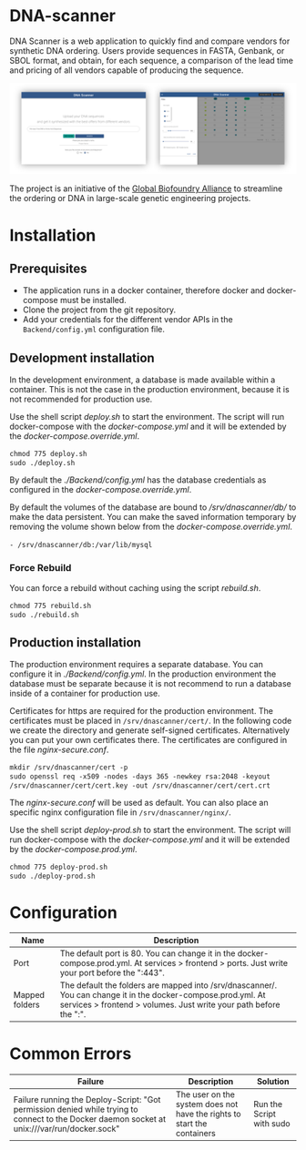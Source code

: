 # DNA-scanner

DNA Scanner is a web application to quickly find and compare vendors for synthetic DNA ordering. Users provide sequences in FASTA, Genbank, or SBOL format, and obtain, for each sequence, a comparison of the lead time and pricing of all vendors capable of producing the sequence.

![image](docs/readme_screenshots.png)

The project is an initiative of the [Global Biofoundry Alliance](https://biofoundries.org/) to streamline the ordering or DNA in large-scale genetic engineering projects.

# Installation

## Prerequisites

- The application runs in a docker container, therefore docker and docker-compose must be installed.
- Clone the project from the git repository.
- Add your credentials for the different vendor APIs in the `Backend/config.yml` configuration file.

## Development installation

In the development environment, a database is made available within a container. This is not the case in the production environment, because it is not recommended for production use.

Use the shell script _deploy.sh_ to start the environment. The script will run docker-compose with the _docker-compose.yml_ and it will be extended by the _docker-compose.override.yml_.

```
chmod 775 deploy.sh
sudo ./deploy.sh
```

By default the _./Backend/config.yml_ has the database credentials as configured in the _docker-compose.override.yml_.

By default the volumes of the database are bound to _/srv/dnascanner/db/_ to make the data persistent. You can make the saved information temporary by removing the volume shown below from the _docker-compose.override.yml_.

`- /srv/dnascanner/db:/var/lib/mysql`

### Force Rebuild

You can force a rebuild without caching using the script _rebuild.sh_.

```
chmod 775 rebuild.sh
sudo ./rebuild.sh
```

## Production installation

The production environment requires a separate database. You can configure it in _./Backend/config.yml_. In the production environment the database must be separate because it is not recommend to run a database inside of a container for production use.

Certificates for https are required for the production environment. The certificates must be placed in `/srv/dnascanner/cert/`. In the following code we create the directory and generate self-signed certificates. Alternatively you can put your own certificates there. The certificates are configured in the file _nginx-secure.conf_.

```
mkdir /srv/dnascanner/cert -p
sudo openssl req -x509 -nodes -days 365 -newkey rsa:2048 -keyout /srv/dnascanner/cert/cert.key -out /srv/dnascanner/cert/cert.crt
```

The _nginx-secure.conf_ will be used as default. You can also place an specific nginx configuration file in `/srv/dnascanner/nginx/`.

Use the shell script _deploy-prod.sh_ to start the environment. The script will run docker-compose with the _docker-compose.yml_ and it will be extended by the _docker-compose.prod.yml_.

```
chmod 775 deploy-prod.sh
sudo ./deploy-prod.sh
```

# Configuration

Name           | Description
-------------- | ----------------------------------------------------------------------------------------------------------------------------------------------------------------------------------
Port           | The default port is 80\. You can change it in the docker-compose.prod.yml. At services > frontend > ports. Just write your port before the ":443".
Mapped folders | The default the folders are mapped into /srv/dnascanner/. You can change it in the docker-compose.prod.yml. At services > frontend > volumes. Just write your path before the ":".

# Common Errors

Failure                                                                                                                                       | Description                                                             | Solution
--------------------------------------------------------------------------------------------------------------------------------------------- | ----------------------------------------------------------------------- | ------------------------
Failure running the Deploy-Script: "Got permission denied while trying to connect to the Docker daemon socket at unix:///var/run/docker.sock" | The user on the system does not have the rights to start the containers | Run the Script with sudo
